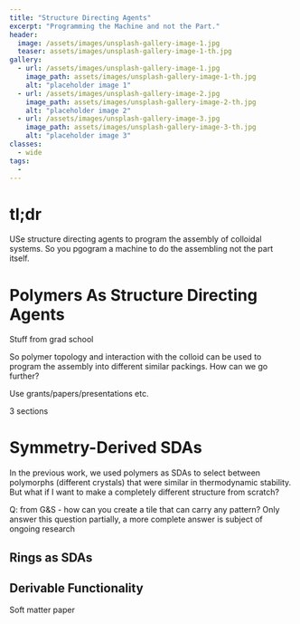```yaml
---
title: "Structure Directing Agents"
excerpt: "Programming the Machine and not the Part."
header:
  image: /assets/images/unsplash-gallery-image-1.jpg
  teaser: assets/images/unsplash-gallery-image-1-th.jpg
gallery:
  - url: /assets/images/unsplash-gallery-image-1.jpg
    image_path: assets/images/unsplash-gallery-image-1-th.jpg
    alt: "placeholder image 1"
  - url: /assets/images/unsplash-gallery-image-2.jpg
    image_path: assets/images/unsplash-gallery-image-2-th.jpg
    alt: "placeholder image 2"
  - url: /assets/images/unsplash-gallery-image-3.jpg
    image_path: assets/images/unsplash-gallery-image-3-th.jpg
    alt: "placeholder image 3"
classes:
  - wide
tags:
  - 
---
```


# tl;dr

USe structure directing agents to program the assembly of colloidal systems.  So you pgogram a machine to do the assembling not the part itself.

# Polymers As Structure Directing Agents

Stuff from grad school

So polymer topology and interaction with the colloid can be used to program the assembly into different similar packings. How can we go further?

Use grants/papers/presentations etc.

3 sections

# Symmetry-Derived SDAs

In the previous work, we used polymers as SDAs to select between polymorphs (different crystals) that were similar in thermodynamic stability.  But what if I want to make a completely different structure from scratch?

Q: from G&S - how can you create a tile that can carry any pattern?  Only answer this question partially, a more complete answer is subject of ongoing research

## Rings as SDAs

## Derivable Functionality

Soft matter paper
